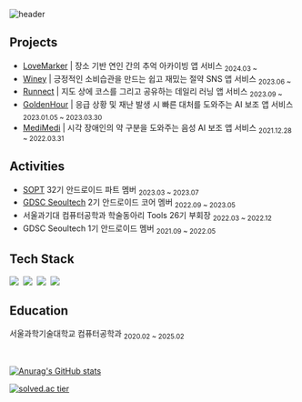 ![header](https://capsule-render.vercel.app/api?type=waving&color=0:94B1FF,100:FADADD&height=200&section=header&text=Haeun%20Lee&fontSize=80&animation=twinkling)

## Projects 

- [LoveMarker](https://github.com/LoveMarker/LoveMarker-Android) | 장소 기반 연인 간의 추억 아카이빙 앱 서비스 <sub>2024.03 ~</sub> 
- [Winey](https://github.com/team-winey/Winey-AOS) | 긍정적인 소비습관을 만드는 쉽고 재밌는 절약 SNS 앱 서비스 <sub>2023.06 ~</sub>
- [Runnect](https://github.com/Runnect/Runnect-Android) | 지도 상에 코스를 그리고 공유하는 데일리 러닝 앱 서비스 <sub>2023.09 ~</sub>
- [GoldenHour](https://github.com/gdsc-seoultech/GoldenHour_Android) | 응급 상황 및 재난 발생 시 빠른 대처를 도와주는 AI 보조 앱 서비스 <sub>2023.01.05 ~ 2023.03.30</sub>
- [MediMedi](https://github.com/leeeha/MediMedi_Android) | 시각 장애인의 약 구분을 도와주는 음성 AI 보조 앱 서비스 <sub>2021.12.28 ~ 2022.03.31</sub>

## Activities 

- [SOPT](https://sopt.org/) 32기 안드로이드 파트 멤버 <sub>2023.03 ~ 2023.07</sub>
- [GDSC Seoultech](https://gdsc-seoultech.github.io/) 2기 안드로이드 코어 멤버 <sub>2022.09 ~ 2023.05</sub>
- 서울과기대 컴퓨터공학과 학술동아리 Tools 26기 부회장 <sub>2022.03 ~ 2022.12</sub>
- GDSC Seoultech 1기 안드로이드 멤버 <sub>2021.09 ~ 2022.05</sub>

## Tech Stack

<p>
  <img src="https://img.shields.io/badge/Android-3DDC84?style=flat-square&logo=android&logoColor=white">&nbsp 
  <img src="https://img.shields.io/badge/Kotlin-7F52FF?style=flat-square&logo=kotlin&logoColor=white">&nbsp 
  <img src="https://img.shields.io/badge/Java-007396?style=flat-square&logo=Java&logoColor=white">&nbsp 
  <img src="https://img.shields.io/badge/C++-00599C?style=flat-square&logo=C%2B%2B&logoColor=white">&nbsp 
</p>

## Education

서울과학기술대학교 컴퓨터공학과 <sub>2020.02 ~ 2025.02</sub>

<br>

[![Anurag's GitHub stats](https://github-readme-stats.vercel.app/api?username=leeeha&theme=flag-india&show_icons=true)](https://github.com/anuraghazra/github-readme-stats) 

[![solved.ac tier](http://mazassumnida.wtf/api/pastel/generate_badge?boj=jxlhe46)](https://solved.ac/jxlhe46)
